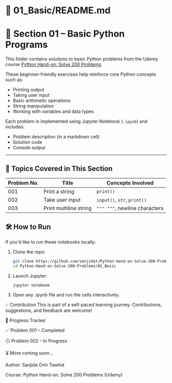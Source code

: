 # 📁 01_Basic/README.md
# 📘 Section 01 – Basic Python Programs

This folder contains solutions to basic Python problems from the Udemy course [Python Hand-on: Solve 200 Problems](https://www.udemy.com/course/python-handon/).

These beginner-friendly exercises help reinforce core Python concepts such as:
- Printing output
- Taking user input
- Basic arithmetic operations
- String manipulation
- Working with variables and data types

Each problem is implemented using Jupyter Notebook (`.ipynb`) and includes:
- Problem description (in a markdown cell)
- Solution code
- Console output

---

## 🧠 Topics Covered in This Section

| Problem No. | Title                        | Concepts Involved              |
|-------------|------------------------------|--------------------------------|
| 001         | Print a string               | `print()`                      |
| 002         | Take user input              | `input()`, `str`, `print()`    |
| 003         | Print multiline string       | `""" """`, newline characters  |


## 🛠️ How to Run

If you'd like to run these notebooks locally:

1. Clone the repo:
   ```bash
   git clone https://github.com/sanjidat/Python-Hand-on-Solve-200-Problems.git
   cd Python-Hand-on-Solve-200-Problems/01_Basic


2. Launch Jupyter:
   ```bash
   jupyter notebook

3. Open any .ipynb file and run the cells interactively.

💡 Contribution
This is part of a self-paced learning journey. Contributions, suggestions, and feedback are welcome!

📅 Progress Tracker


✅ Problem 001 – Completed

🕓 Problem 002 – In Progress

⏳ More coming soon...

Author: Sanjida Orin Tawhid

Course: Python Hand-on: Solve 200 Problems (Udemy)
